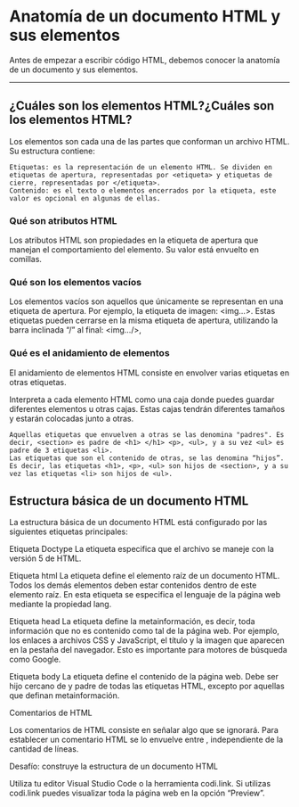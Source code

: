 # Anatomía de un documento HTML y sus elementos
Antes de empezar a escribir código HTML, debemos conocer la anatomía de un documento y sus elementos.

------------

## ¿Cuáles son los elementos HTML?¿Cuáles son los elementos HTML?

Los elementos son cada una de las partes que conforman un archivo HTML. Su estructura contiene:

    Etiquetas: es la representación de un elemento HTML. Se dividen en etiquetas de apertura, representadas por <etiqueta> y etiquetas de cierre, representadas por </etiqueta>.
    Contenido: es el texto o elementos encerrados por la etiqueta, este valor es opcional en algunas de ellas.


### Qué son atributos HTML

Los atributos HTML son propiedades en la etiqueta de apertura que manejan el comportamiento del elemento. Su valor está envuelto en comillas.

### Qué son los elementos vacíos

Los elementos vacíos son aquellos que únicamente se representan en una etiqueta de apertura. Por ejemplo, la etiqueta de imagen: <img...>.
Estas etiquetas pueden cerrarse en la misma etiqueta de apertura, utilizando la barra inclinada “/” al final: <img.../>,

### Qué es el anidamiento de elementos

El anidamiento de elementos HTML consiste en envolver varias etiquetas en otras etiquetas.

Interpreta a cada elemento HTML como una caja donde puedes guardar diferentes elementos u otras cajas. Estas cajas tendrán diferentes tamaños y estarán colocadas junto a otras.

	Aquellas etiquetas que envuelven a otras se las denomina "padres". Es decir, <section> es padre de <h1> </h1> <p>, <ul>, y a su vez <ul> es padre de 3 etiquetas <li>.
	Las etiquetas que son el contenido de otras, se las denomina “hijos”. Es decir, las etiquetas <h1>, <p>, <ul> son hijos de <section>, y a su vez las etiquetas <li> son hijos de <ul>.

## Estructura básica de un documento HTML

La estructura básica de un documento HTML está configurado por las siguientes etiquetas principales:

Etiqueta Doctype
La etiqueta <!DOCTYPE html> especifica que el archivo se maneje con la versión 5 de HTML.

Etiqueta html
La etiqueta <html> define el elemento raíz de un documento HTML. Todos los demás elementos deben estar contenidos dentro de este elemento raíz. En esta etiqueta se especifica el lenguaje de la página web mediante la propiedad lang.

Etiqueta head
La etiqueta <head> define la metainformación, es decir, toda información que no es contenido como tal de la página web. Por ejemplo, los enlaces a archivos CSS y JavaScript, el título y la imagen que aparecen en la pestaña del navegador. Esto es importante para motores de búsqueda como Google.

Etiqueta body
La etiqueta <body> define el contenido de la página web. Debe ser hijo cercano de <html> y padre de todas las etiquetas HTML, excepto por aquellas que definan metainformación.

Comentarios de HTML

Los comentarios de HTML consiste en señalar algo que se ignorará. Para establecer un comentario HTML se lo envuelve entre <!-- y -->, independiente de la cantidad de líneas.

<!-- Este es un comentario de una línea -->
<!--
Este es un comentario de varias líneas
-->

Desafío: construye la estructura de un documento HTML

Utiliza tu editor Visual Studio Code o la herramienta codi.link. Si utilizas codi.link puedes visualizar toda la página web en la opción “Preview”.
